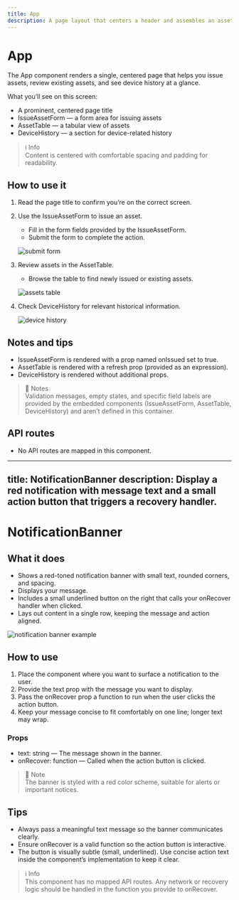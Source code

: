 ```yaml
---
title: App
description: A page layout that centers a header and assembles an asset issuance form, an asset table, and device history into one screen.
---
```


# App

The App component renders a single, centered page that helps you issue assets, review existing assets, and see device history at a glance.

What you’ll see on this screen:
- A prominent, centered page title
- IssueAssetForm — a form area for issuing assets
- AssetTable — a tabular view of assets
- DeviceHistory — a section for device-related history

> ℹ️ Info  
> Content is centered with comfortable spacing and padding for readability.

## How to use it

1. Read the page title to confirm you’re on the correct screen.
2. Use the IssueAssetForm to issue an asset.
   - Fill in the form fields provided by the IssueAssetForm.
   - Submit the form to complete the action.
   
   ![submit form](submit-form.png)

3. Review assets in the AssetTable.
   - Browse the table to find newly issued or existing assets.
   
   ![assets table](asset-table.png)

4. Check DeviceHistory for relevant historical information.
   
   ![device history](device-history.png)

## Notes and tips

- IssueAssetForm is rendered with a prop named onIssued set to true.
- AssetTable is rendered with a refresh prop (provided as an expression).
- DeviceHistory is rendered without additional props.

> 📘 Notes  
> Validation messages, empty states, and specific field labels are provided by the embedded components (IssueAssetForm, AssetTable, DeviceHistory) and aren’t defined in this container.

## API routes

- No API routes are mapped in this component.

---
title: NotificationBanner
description: Display a red notification with message text and a small action button that triggers a recovery handler.
---

# NotificationBanner

## What it does
- Shows a red-toned notification banner with small text, rounded corners, and spacing.
- Displays your message.
- Includes a small underlined button on the right that calls your onRecover handler when clicked.
- Lays out content in a single row, keeping the message and action aligned.

![notification banner example](notification-banner.png)

## How to use
1. Place the component where you want to surface a notification to the user.
2. Provide the text prop with the message you want to display.
3. Pass the onRecover prop a function to run when the user clicks the action button.
4. Keep your message concise to fit comfortably on one line; longer text may wrap.

### Props
- text: string — The message shown in the banner.
- onRecover: function — Called when the action button is clicked.

> 📘 Note  
> The banner is styled with a red color scheme, suitable for alerts or important notices.

## Tips
- Always pass a meaningful text message so the banner communicates clearly.
- Ensure onRecover is a valid function so the action button is interactive.
- The button is visually subtle (small, underlined). Use concise action text inside the component’s implementation to keep it clear.

> ℹ️ Info  
> This component has no mapped API routes. Any network or recovery logic should be handled in the function you provide to onRecover.